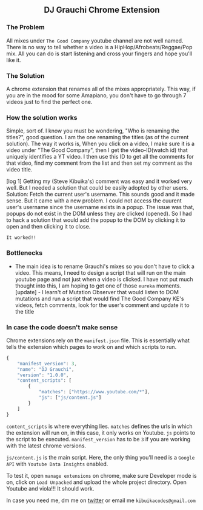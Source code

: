 <h2 align="center">DJ Grauchi Chrome Extension</h2>

### The Problem
All mixes under ```The Good Company``` youtube channel are not well named. There is no way to tell whether a video is a HipHop/Afrobeats/Reggae/Pop mix. All you can do is start listening and cross your fingers and hope you'll like it.


### The Solution
A chrome extension that renames all of the mixes appropriately. This way, if you are in the mood for some Amapiano, you don't have to go through 7 videos just to find the perfect one.

### How the solution works
Simple, sort of. I know you must be wondering, "Who is renaming the titles?", good question. I am the one renaming the titles (as of the current solution). The way it works is, When you click on a video, I make sure it is a video under "The Good Company", then I get the video-ID(watch id) that uniquely identifies a YT video. I then use this ID to get all the comments for that video, find my comment from the list and then set my comment as the video title.

[log 1] Getting my (Steve Kibuika's) comment was easy and it worked very well. But I needed a solution that could be easily adopted by other users.
    Solution: Fetch the current user's username.
    This sounds good and it made sense. But it came with a new problem. I could not access the cuurent user's username since the username exists in a popup. The issue was that, popups do not exist in the DOM unless they are clicked (opened). So I had to hack a solution that would add the popup to the DOM by clicking it to open and then clicking it to close.

    It worked!!

### Bottlenecks

 - The main idea is to rename Grauchi's mixes so you don't have to click a video. This means, I need to design a script that will run on the main youtube page and not just when a video is clicked. I have not put much thought into this, I am hoping to get one of those ```eureka``` moments. [update] - I learn't of Mutation Observer that would listen to DOM mutations and run a script that would find The Good Company KE's videos, fetch comments, look for the user's comment and update it to the title


### In case the code doesn't make sense
Chrome extensions rely on the ```manifest.json``` file. This is essentially what tells the extension which pages to work on and which scripts to run.
```js
{
    "manifest_version": 3,
    "name": "DJ Grauchi",
    "version": "1.0.0",
    "content_scripts": [
        {
            "matches": ["https://www.youtube.com/*"],
            "js": ["js/content.js"]
        }
    ]
}
```
```content_scripts``` is where everything lies. ```matches``` defines the urls in which the extension will run on, in this case, it only works on Youtube. ```js``` points to the script to be executed. ```manifest_version``` has to be ```3``` if you are working with the latest chrome versions.


```js/content.js``` is the main script. Here, the only thing you'll need is a ```Google API``` with ```Youtube Data Insights``` enabled.

To test it, open ```manage extensions``` on chrome, make sure Developer mode is on, click on ```Load Unpacked``` and upload the whole project directory. Open Youtube and viola!!! It should work.

In case you need me, dm me on [twitter](https://twitter.com/the_kibuika) or email me ```kibuikacodes@gmail.com```